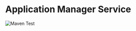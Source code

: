 # Application Manager Service

![Maven Test](https://github.com/flhansen/ApplicationManagerSpringBoot/actions/workflows/maven_test.yml/badge.svg)